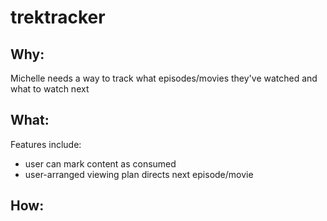 # trektracker
 
## Why:
Michelle needs a way to track what episodes/movies they've watched and what to watch next

## What:
Features include:
- user can mark content as consumed
- user-arranged viewing plan directs next episode/movie

## How:

